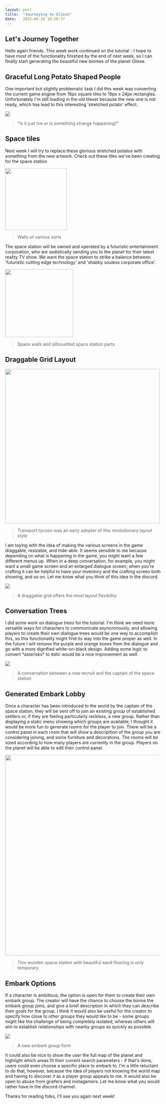 ```yaml
---
layout: post
title:  "Journeying to Gliese"
date:   2022-06-16 10:20:37
---
```


## Let's Journey Together

Hello again friends. This week work continued on the tutorial - I hope to have most of the functionality finished by the end of next week, so I can finally start generating the beautiful new biomes of the planet Gliese.

## Graceful Long Potato Shaped People

One important but slightly problematic task I did this week was converting the current game engine from 16px square tiles to 16px x 24px rectangles. Unfortunately I'm still loading in the old tileset because the new one is not ready, which has lead to this interesting 'stretched potato' effect. 

<img src="/images/stretched-potato.png" />

> "Is it just me or is something strange happening?"

## Space tiles

Next week I will try to replace these glorious stretched potatos with something from the new artwork. Check out these tiles we've been creating for the space station

<img src="/images/walls.png" width="200"/>

> Walls of various sorts

The space station will be owned and operated by a futuristic entertainment corporation, who are sadistically sending you to the planet for their latest reality TV show. We want the space station to strike a balance between 'futuristic cutting edge technology' and 'shabby souless corporate office'.

<img src="/images/tileset-ship.png" width="220"/>

> Space walls and silhouetted space station parts

## Draggable Grid Layout

<img src="/images/transport-tycoon.jpeg" width="500"/>

> Transport tycoon was an early adopter of this revolutionary layout style

I am toying with the idea of making the various screens in the game draggable, resizable, and hide-able. It seems sensible to me because depending on what is happening in the game, you might want a few different menus up. When in a deep conversation, for example, you might want a small game screen and an enlarged dialogue screen; when you're crafting it can be helpful to have your inventory and the crafting screen both showing, and so on. Let me know what you think of this idea in the discord.

<img src="/images/draggable-grid.gif" />

> A draggable grid offers the most layout flexibility

## Conversation Trees

I did some work on dialogue trees for the tutorial. I'm think we need more versatile ways for characters to communicate asyncronously, and allowing players to create their own dialogue trees would be one way to accomplish this, so this functionality might find its way into the game proper as well. In the future I will remove the purple and orange boxes from the dialogue and go with a more dignified white-on-black design. Adding some logic to convert \*asterisks\* to *italic* would be a nice improvement as well.

<img src="/images/dialogue-tree.gif" />

> A conversation between a new recruit and the captain of the space station

## Generated Embark Lobby

Once a character has been introduced to the world by the captain of the space station, they will be sent off to join an existing group of established settlers or, if they are feeling particularly reckless, a new group. Rather than displaying a static menu showing which groups are available, I thought it would be more fun to generate rooms for the player to join. There will be a control panel in each room that will show a descripition of the group you are considering joining, and some furniture and decorations. The rooms will be sized according to how many players are currently in the group. Players on the planet will be able to edit their control panel.

<img src="/images/embark-lobby.png" height="650"/>

> This wooden space station with beautiful sand flooring is only temporary

## Embark Options

If a character is ambitious, the option is open for them to create their own embark group. The creator will have the chance to choose the biome the embark group joins, and give a brief description in which they can describe their goals for the group. I think it would also be useful for the creator to specify how close to other groups they would like to be - some groups might like the challenge of being completely isolated, whereas others will aim to establish relationships with nearby groups as quickly as possible.

<img src="/images/create-embark-group.png" />

> A new embark group form

It could also be nice to show the user the full map of the planet and highlight which areas fit their current search parameters - if that's done, users could even choose a specific place to embark to. I'm a little reluctant to do that, however, because the idea of players not knowing the world map and having to discover it as a player group appeals to me. It would also be open to abuse from griefers and metagamers. Let me know what you would rather have in the discord channel.

Thanks for reading folks, I'll see you again next week!
